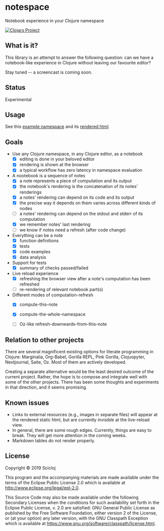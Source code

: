 # notespace

Notebook experience in your Clojure namespace

[![Clojars Project](https://img.shields.io/clojars/v/scicloj/notespace.svg)](https://clojars.org/scicloj/notespace)

## What is it?

This library is an attempt to answer the following question: can we have a notebook-like experience in Clojure without leaving our favourite editor?

Stay tuned -- a screencast is coming soon.

## Status

Experimental

## Usage

See this [example namespace](./test/notespace/v2/tutorial_test.clj) and its [rendered html](./resources/public/notespace/v2/tutorial_test/index.html).

## Goals

* Use any Clojure namespace, in any Clojure editor, as a notebook
  * [x] editing is done in your beloved editor
  * [x] rendering is shown at the browser
  * [x] a typical workflow has zero latency in namespace evaluation
* A nootebook is a sequence of notes
  * [x] a note represents a piece of computation and its output
  * [x] the notebook's rendering is the concatenation of its notes' renderings
  * [x] a notes' rendering can depend on its code and its output
  * [x] the precise way it depends on them varies across different kinds of nodes
  * [ ] a notes' rendering can depend on the stdout and stderr of its computation
  * [x] we remember notes' last rendering
  * [ ] we know if notes need a refresh (after code change)
* Everything can be a note
  * [x] function definitions
  * [x] tests
  * [x] code examples
  * [x] data analysis
* Support for tests
  * [x] summary of checks passed/failed
* Live reload experience
  * [x] refreshing the browser view after a note's computation has been refreshed
  * [ ] re-rendering of relevant notebook part(s)
* Different modes of computation-refresh
  * [x] compute-this-note
  * [x] compute-the-whole-namespace

  * [ ] Oz-like refresh-downwards-from-this-note

## Relation to other projects

There are several magnificent existing options for literate programming in Clojure: Marginalia, Org-Babel, Gorilla REPL, Pink Gorilla, Clojuopyter, Nextjournal, Saite, Oz. Most of them are actively developed.

Creating a separate alternative would be the least desired outcome of the current project. Rather, the hope is to compose and integrate well with some of the other projects. There has been some thoughts and experiments in that direction, and it seems promising.

## Known issues
* Links to external resources (e.g., images in separate files) will appear at the rendered static html, but are currently invisible at the live-reload view.
* In general, there are some rough edges. Currently, things are easy to break. They will get more attention in the coming weeks.
* Markdown tables do not render properly.

## License

Copyright © 2019 Scicloj

This program and the accompanying materials are made available under the
terms of the Eclipse Public License 2.0 which is available at
http://www.eclipse.org/legal/epl-2.0.

This Source Code may also be made available under the following Secondary
Licenses when the conditions for such availability set forth in the Eclipse
Public License, v. 2.0 are satisfied: GNU General Public License as published by
the Free Software Foundation, either version 2 of the License, or (at your
option) any later version, with the GNU Classpath Exception which is available
at https://www.gnu.org/software/classpath/license.html.
